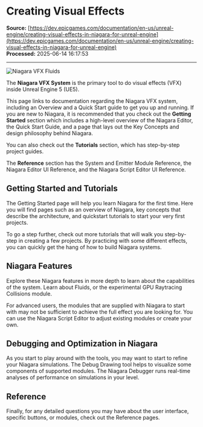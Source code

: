 # Creating Visual Effects

**Source:** [https://dev.epicgames.com/documentation/en-us/unreal-engine/creating-visual-effects-in-niagara-for-unreal-engine](https://dev.epicgames.com/documentation/en-us/unreal-engine/creating-visual-effects-in-niagara-for-unreal-engine)  
**Processed:** 2025-06-14 16:17:53

---

![Niagara VFX Fluids](https://d1iv7db44yhgxn.cloudfront.net/documentation/images/83adacd6-9309-4817-8ffd-77f28e12718b/physics-fluids-1.gif)

The **Niagara VFX System** is the primary tool to do visual effects (VFX) inside Unreal Engine 5 (UE5).

This page links to documentation regarding the Niagara VFX system, including an Overview and a Quick Start guide to get you up and running. If you are new to Niagara, it is recommended that you check out the **Getting Started** section which includes a high-level overview of the Niagara Editor, the Quick Start Guide, and a page that lays out the Key Concepts and design philosophy behind Niagara.

You can also check out the **Tutorials** section, which has step-by-step project guides.

The **Reference** section has the System and Emitter Module Reference, the Niagara Editor UI Reference, and the Niagara Script Editor UI Reference.

## Getting Started and Tutorials

The Getting Started page will help you learn Niagara for the first time. Here you will find pages such as an overview of Niagara, key concepts that describe the architecture, and quickstart tutorials to start your very first projects.

To go a step further, check out more tutorials that will walk you step-by-step in creating a few projects. By practicing with some different effects, you can quickly get the hang of how to build Niagara systems.

## Niagara Features

Explore these Niagara features in more depth to learn about the capabilities of the system. Learn about Fluids, or the experimental GPU Raytracing Collisions module.

For advanced users, the modules that are supplied with Niagara to start with may not be sufficient to achieve the full effect you are looking for. You can use the Niagara Script Editor to adjust existing modules or create your own.

## Debugging and Optimization in Niagara

As you start to play around with the tools, you may want to start to refine your Niagara simulations. The Debug Drawing tool helps to visualize some components of supported modules. The Niagara Debugger runs real-time analyses of performance on simulations in your level.

## Reference

Finally, for any detailed questions you may have about the user interface, specific buttons, or modules, check out the Reference pages.